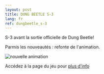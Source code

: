 ```yaml
---
layout: post
title: DUNG BEETLE S-3
lang: fr
ref: dungbeetle_s-3
---
```


S-3 avant la sortie officielle de Dung Beetle!

Parmis les nouveautés : refonte de l'animation.

![nouvelle animation](/img/dungbeetle/animation.gif "Dung Beetle gif")

Accédez à la page du jeu pour [plus d'info](http://www.mineogames.com/games/dung-beetle/)
